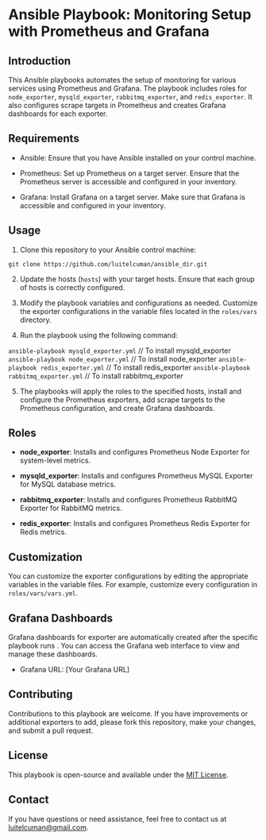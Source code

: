 # Ansible Playbook: Monitoring Setup with Prometheus and Grafana

## Introduction

This Ansible playbooks automates the setup of monitoring for various services using Prometheus and Grafana. The playbook includes roles for `node_exporter`, `mysqld_exporter`, `rabbitmq_exporter`, and `redis_exporter`. It also configures scrape targets in Prometheus and creates Grafana dashboards for each exporter.

## Requirements

- Ansible: Ensure that you have Ansible installed on your control machine.

- Prometheus: Set up Prometheus on a target server. Ensure that the Prometheus server is accessible and configured in your inventory.

- Grafana: Install Grafana on a target server. Make sure that Grafana is accessible and configured in your inventory.

## Usage

1. Clone this repository to your Ansible control machine:

`git clone https://github.com/luitelcuman/ansible_dir.git`


2. Update the hosts (`hosts`) with your target hosts. Ensure that each group of hosts is correctly configured.

3. Modify the playbook variables and configurations as needed. Customize the exporter configurations in the variable files located in the `roles/vars` directory.

4. Run the playbook using the following command:

`ansible-playbook mysqld_exporter.yml` // To install mysqld_exporter 
`ansible-playbook node_exporter.yml` // To install node_exporter
`ansible-playbook redis_exporter.yml` // To install redis_exporter
`ansible-playbook rabbitmq_exporter.yml` // To install rabbitmq_exporter


5. The playbooks will apply the roles to the specified hosts, install and configure the Prometheus exporters, add scrape targets to the Prometheus configuration, and create Grafana dashboards.

## Roles

- **node_exporter**: Installs and configures Prometheus Node Exporter for system-level metrics.

- **mysqld_exporter**: Installs and configures Prometheus MySQL Exporter for MySQL database metrics.

- **rabbitmq_exporter**: Installs and configures Prometheus RabbitMQ Exporter for RabbitMQ metrics.

- **redis_exporter**: Installs and configures Prometheus Redis Exporter for Redis metrics.

## Customization

You can customize the exporter configurations by editing the appropriate variables in the variable files. For example, customize every configuration in `roles/vars/vars.yml`.

## Grafana Dashboards

Grafana dashboards for exporter are automatically created after the specific playbook runs . You can access the Grafana web interface to view and manage these dashboards.

- Grafana URL: [Your Grafana URL]

## Contributing

Contributions to this playbook are welcome. If you have improvements or additional exporters to add, please fork this repository, make your changes, and submit a pull request.

## License

This playbook is open-source and available under the [MIT License](LICENSE).

## Contact

If you have questions or need assistance, feel free to contact us at luitelcuman@gmail.com.

